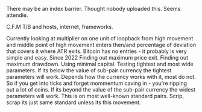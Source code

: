 There may be an index barrier.
Thought nobody uploaded this. Seems attendie. 
  
  C.F.M T/B and hosts, internet, frameworks.


Currently looking at multiplier on one unit of loopback from high movement and middle point of high movement enters then/and percentage of deviation that covers it where ATR exits.
Bitcoin has no entries - it probably is very simple and easy.
Since 2022
Finding out maximum price exit.
Finding out maximum drawdown.
Using minimal capital.
Testing tightest and most wide parameters.
If its below the value of sub-pair currency the tightest parameters will work. Depends how the currency works with it, most do not.
So if you get into ticks and forget mommentum caving in - you're ripping out a lot of coins.
If its beyond the value of the sub-pair currency the widest parameters will work. This is on most well-known standard pairs.
Scrip, scrap its just same standard unless its this movement.
